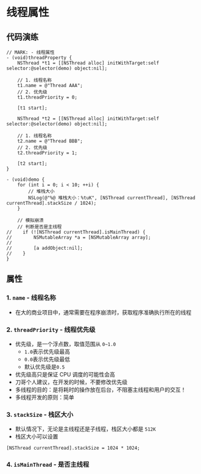 # 线程属性

## 代码演练

```objc
// MARK: - 线程属性
- (void)threadProperty {
    NSThread *t1 = [[NSThread alloc] initWithTarget:self selector:@selector(demo) object:nil];

    // 1. 线程名称
    t1.name = @"Thread AAA";
    // 2. 优先级
    t1.threadPriority = 0;

    [t1 start];

    NSThread *t2 = [[NSThread alloc] initWithTarget:self selector:@selector(demo) object:nil];

    // 1. 线程名称
    t2.name = @"Thread BBB";
    // 2. 优先级
    t2.threadPriority = 1;

    [t2 start];
}

- (void)demo {
    for (int i = 0; i < 10; ++i) {
        // 堆栈大小
        NSLog(@"%@ 堆栈大小：%tuK", [NSThread currentThread], [NSThread currentThread].stackSize / 1024);
    }

    // 模拟崩溃
    // 判断是否是主线程
//    if (![NSThread currentThread].isMainThread) {
//        NSMutableArray *a = [NSMutableArray array];
//
//        [a addObject:nil];
//    }
}
```

## 属性

### 1. `name` - 线程名称

* 在大的商业项目中，通常需要在程序崩溃时，获取程序准确执行所在的线程

### 2. `threadPriority` - 线程优先级

* 优先级，是一个浮点数，取值范围从 `0~1.0`
    * `1.0`表示优先级最高
    * `0.0`表示优先级最低
    * 默认优先级是`0.5`
* 优先级高只是保证 CPU 调度的可能性会高
* 刀哥个人建议，在开发的时候，不要修改优先级
* 多线程的目的：是将耗时的操作放在后台，不阻塞主线程和用户的交互！
* 多线程开发的原则：简单

### 3. `stackSize` - 栈区大小

* 默认情况下，无论是主线程还是子线程，栈区大小都是 `512K`
* 栈区大小可以设置

```objc
[NSThread currentThread].stackSize = 1024 * 1024;
```

### 4. `isMainThread` - 是否主线程

